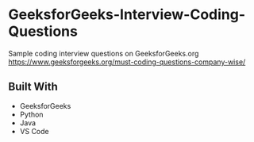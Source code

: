 # GeeksforGeeks-Interview-Coding-Questions
Sample coding interview questions on GeeksforGeeks.org
https://www.geeksforgeeks.org/must-coding-questions-company-wise/

## Built With
- GeeksforGeeks
- Python
- Java
- VS Code
